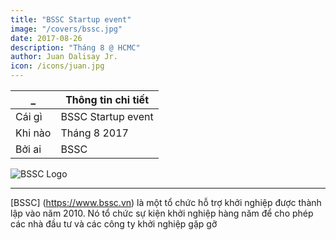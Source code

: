 ```yaml
---
title: "BSSC Startup event"
image: "/covers/bssc.jpg"
date: 2017-08-26
description: "Tháng 8 @ HCMC"
author: Juan Dalisay Jr.
icon: /icons/juan.jpg
---
```



_ | Thông tin chi tiết
--- | ---
Cái gì | BSSC Startup event
Khi nào | Tháng 8 2017
Bởi ai | BSSC


![BSSC Logo](/covers/bssc.jpg)

---

[BSSC] (https://www.bssc.vn) là một tổ chức hỗ trợ khởi nghiệp được thành lập vào năm 2010. Nó tổ chức sự kiện khởi nghiệp hàng năm để cho phép các nhà đầu tư và các công ty khởi nghiệp gặp gỡ

<!-- 
[BSSC](https://www.bssc.vn) is an entrepreneurship support organization established in 2010. It holds its annual startup event to allow investors and startups to meet. 
 -->